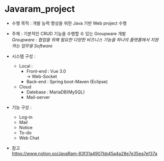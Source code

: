 # Javaram_project
* 수행 목적 : 개발 능력 향상을 위한 Java 기반 Web project 수행  
 
* 주제 : 기본적인 CRUD 기능을 수행할 수 있는 Groupware 개발  
 *Groupware : 협업을 위해 필요한 다양한 비즈니스 기능을 하나의 플랫폼에서 지원하는 업무용 Software*  
 
* 시스템 구성 :
  * Local : 
    * Front-end : Vue 3.0  
        → Web-Socket
    * Back-end : Spring boot-Maven (Eclipse)
  * Cloud
    * Datebase : MariaDB(MySQL)
    * Mail-server

* 기능 구성 :  
  * Log-in
  * Mail
  * Notice
  * To-do
  * Web Chat
  
* 참고  
  https://www.notion.so/JavaRam-83f31a4907bb45a4a28e7e35ea7ef37a
